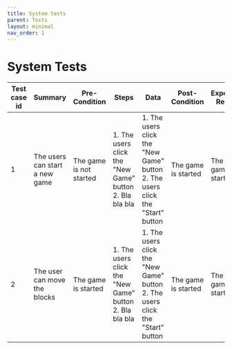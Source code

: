 ```yaml
---
title: System tests
parent: Tests
layout: minimal
nav_order: 1
---
```


# System Tests

| Test case id | Summary                        | Pre-Condition           | Steps                                                        | Data                                                                                | Post-Condition      | Expected Result     | Actual Result | Pass/Fail                                     |
|--------------|--------------------------------|-------------------------|--------------------------------------------------------------|-------------------------------------------------------------------------------------|---------------------|---------------------|---------------|-----------------------------------------------|
| 1            | The users can start a new game | The game is not started | 1. The users click the "New Game" button <br> 2. Bla bla bla | 1. The users click the "New Game" button <br> 2. The users click the "Start" button | The game is started | The game is started | As expected   | <span class="label label-green"> Pass </span> |
| 2            | The user can move the blocks   | The game is started     | 1. The users click the "New Game" button <br> 2. Bla bla bla | 1. The users click the "New Game" button <br> 2. The users click the "Start" button | The game is started | The game is started | As expected   | <span class="label label-green"> Pass </span> |
